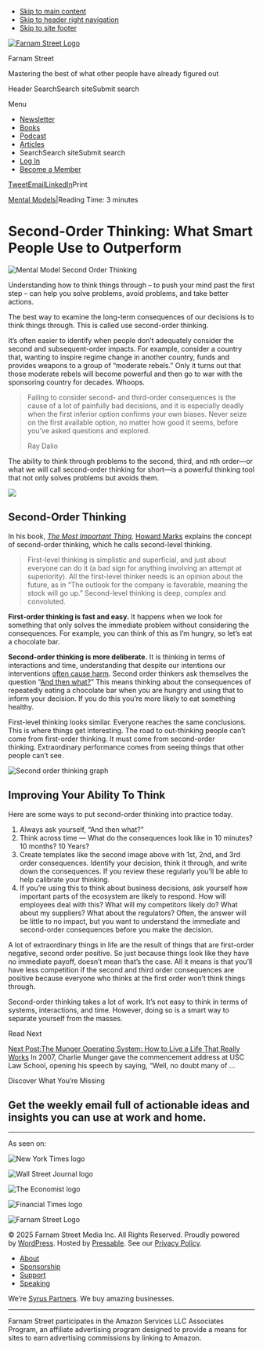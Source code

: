 * [Skip to main content](#genesis-content)
* [Skip to header right navigation](#nav-header-right)
* [Skip to site footer](#site-footer)

[![Farnam Street Logo](https://149664534.v2.pressablecdn.com/wp-content/uploads/2021/06/fsblog-logo@2x.png)](https://fs.blog/)

Farnam Street

Mastering the best of what other people have already figured out

Header SearchSearch siteSubmit search

Menu

* [Newsletter](https://fs.blog/newsletter/)
* [Books](https://fs.blog/books/)
* [Podcast](https://fs.blog/knowledge-project-podcast/)
* [Articles](https://fs.blog/blog/)
* SearchSearch siteSubmit search
* [Log In](https://fs.blog/?memberful_endpoint=auth)
* [Become a Member](https://fs.blog/membership/)

[Tweet](https://twitter.com/share?url=https://fs.blog/second-order-thinking/&text=Second-Order%20Thinking%3A%20What%20Smart%20People%20Use%20to%20Outperform "Share on Twitter")[Email](/cdn-cgi/l/email-protection#a897dbddcac2cdcbdc95f1c7ddda8d9a98cedac1cdc6cc8d9a98c0c9db8d9a98dbc0c9dacdcc8d9a98c9c68d9a98c9dadcc1cbc4cd8d9a98dfc1dcc08d9a98d1c7dd868e8b989b9093cac7ccd195fbcdcbc7c6cc85e7dacccdda8d9a98fcc0c1c6c3c1c6cf8d9be98d9a98ffc0c9dc8d9a98fbc5c9dadc8d9a98f8cdc7d8c4cd8d9a98fddbcd8d9a98dcc78d9a98e7dddcd8cddacec7dac58d98ec8d98e9c0dcdcd8db8d9be98d9aee8d9aeecedb86cac4c7cf8d9aeedbcdcbc7c6cc85c7dacccdda85dcc0c1c6c3c1c6cf8d9aee8d98ec8d98e9 "Share via Email")[LinkedIn](https://www.linkedin.com/shareArticle?mini=true&url=https://fs.blog/second-order-thinking/ "Share on LinkedIn")Print

[Mental Models](https://fs.blog/category/mental-models/)|Reading Time:  3 minutes

# Second-Order Thinking: What Smart People Use to Outperform

![Mental Model Second Order Thinking](https://149664534.v2.pressablecdn.com/wp-content/uploads/2016/04/second-order-white.jpg)

Understanding how to think things through – to push your mind past the first step – can help you solve problems, avoid problems, and take better actions.

The best way to examine the long-term consequences of our decisions is to think things through. This is called use second-order thinking.

It’s often easier to identify when people don’t adequately consider the second and subsequent-order impacts. For example, consider a country that, wanting to inspire regime change in another country, funds and provides weapons to a group of “moderate rebels.” Only it turns out that those moderate rebels will become powerful and then go to war with the sponsoring country for decades. Whoops.

> Failing to consider second- and third-order consequences is the cause of a lot of painfully bad decisions, and it is especially deadly when the first inferior option confirms your own biases. Never seize on the first available option, no matter how good it seems, before you’ve asked questions and explored.
>
> Ray Dalio

The ability to think through problems to the second, third, and nth order—or what we will call second-order thinking for short—is a powerful thinking tool that not only solves problems but avoids them.

![](https://149664534.v2.pressablecdn.com/wp-content/uploads/2016/04/second-order.png)

## Second-Order Thinking

In his book, *[The Most Important Thing](http://www.amazon.com/gp/product/0231162847/ref%3Das_li_qf_sp_asin_il_tl?ie=UTF8&camp=1789&creative=9325&creativeASIN=0231162847&linkCode=as2&tag=farnamstreet-20&linkId=IVJWRTJOAYFYASKD),* [Howard Marks](https://fs.blog/knowledge-project-podcast/howard-marks/) explains the concept of second-order thinking, which he calls second-level thinking.

> First-level thinking is simplistic and superficial, and just about everyone can do it (a bad sign for anything involving an attempt at superiority). All the first-level thinker needs is an opinion about the future, as in “The outlook for the company is favorable, meaning the stock will go up.” Second-level thinking is deep, complex and convoluted.

**First-order thinking is fast and easy.** It happens when we look for something that only solves the immediate problem without considering the consequences. For example, you can think of this as I’m hungry, so let’s eat a chocolate bar.

**Second-order thinking is more deliberate.** It is thinking in terms of interactions and time, understanding that despite our intentions our interventions [often cause harm](https://fs.blog/2013/10/iatrogenics/). Second order thinkers ask themselves the question “[And then what?](https://fs.blog/2015/12/garrett-hardin-three-filters/)” This means thinking about the consequences of repeatedly eating a chocolate bar when you are hungry and using that to inform your decision. If you do this you’re more likely to eat something healthy.

First-level thinking looks similar. Everyone reaches the same conclusions. This is where things get interesting. The road to out-thinking people can’t come from first-order thinking. It must come from second-order thinking. Extraordinary performance comes from seeing things that other people can’t see.

![Second order thinking graph](https://149664534.v2.pressablecdn.com/wp-content/uploads/2016/04/second_order_graph.png)

## Improving Your Ability To Think

Here are some ways to put second-order thinking into practice today.

1. Always ask yourself, “And then what?”
2. Think across time — What do the consequences look like in 10 minutes? 10 months? 10 Years?
3. Create templates like the second image above with 1st, 2nd, and 3rd order consequences. Identify your decision, think it through, and write down the consequences. If you review these regularly you’ll be able to help calibrate your thinking.
4. If you’re using this to think about business decisions, ask yourself how important parts of the ecosystem are likely to respond. How will employees deal with this? What will my competitors likely do? What about my suppliers? What about the regulators? Often, the answer will be little to no impact, but you want to understand the immediate and second-order consequences before you make the decision.

A lot of extraordinary things in life are the result of things that are first-order negative, second order positive. So just because things look like they have no immediate payoff, doesn’t mean that’s the case. All it means is that you’ll have less competition if the second and third order consequences are positive because everyone who thinks at the first order won’t think things through.

Second-order thinking takes a lot of work. It’s not easy to think in terms of systems, interactions, and time. However, doing so is a smart way to separate yourself from the masses.

Read Next

[Next Post:The Munger Operating System: How to Live a Life That Really Works](https://fs.blog/munger-operating-system/)
In 2007, Charlie Munger gave the commencement address at USC Law School, opening his speech by saying, “Well, no doubt many of …

Discover What You’re Missing

## Get the weekly email full of actionable ideas and insights you can use at work and home.

---

As seen on:

![New York Times logo](https://149664534.v2.pressablecdn.com/wp-content/uploads/2021/06/nyt@2x.png)

![Wall Street Journal logo](https://149664534.v2.pressablecdn.com/wp-content/uploads/2021/06/wsj@2x.png)

![The Economist logo](https://149664534.v2.pressablecdn.com/wp-content/uploads/2021/06/economist@2x.png)

![Financial Times logo](https://149664534.v2.pressablecdn.com/wp-content/uploads/2021/06/ft@2x.png)

![Farnam Street Logo](https://149664534.v2.pressablecdn.com/wp-content/uploads/2021/06/fsblog-logo@2x.png)

© 2025 Farnam Street Media Inc. All Rights Reserved.
Proudly powered by [WordPress](https://wordpress.com/). Hosted by [Pressable](https://pressable.com/?utm_source=Automattic&utm_medium=rpc&utm_campaign=Concierge%20Referral&utm_term=concierge). See our [Privacy Policy](https://fs.blog/privacy-policy/).

* [About](https://fs.blog/about/)
* [Sponsorship](https://fs.blog/sponsor/)
* [Support](https://fs.blog/support/)
* [Speaking](https://fs.blog/speaking/)

We’re [Syrus Partners](https://syruspartners.com/).
We buy amazing businesses.

---

Farnam Street participates in the Amazon Services LLC Associates Program, an affiliate advertising program designed to provide a means for sites to earn advertising commissions by linking to Amazon.